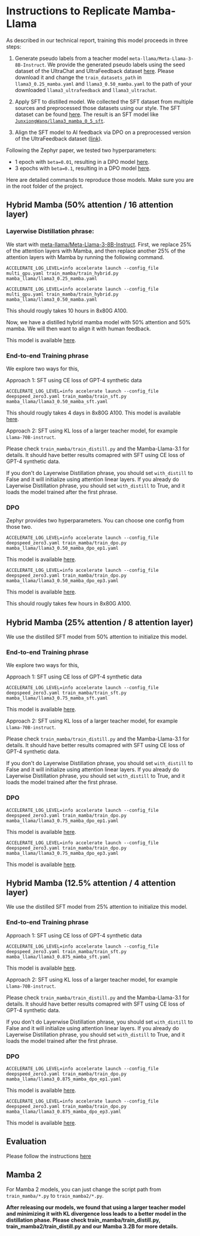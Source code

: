 # Instructions to Replicate Mamba-Llama

As described in our technical report, training this model proceeds in three steps:

1. Generate pseudo labels from a teacher model `meta-llama/Meta-Llama-3-8B-Instruct`. We provide the generated pseudo labels using the seed dataset of the UltraChat and UltraFeedback dataset [here](https://drive.google.com/drive/folders/1KzmFOJ6_pBZOuSYQKDj5jSD5rsvzFy-U?usp=sharing). Please download it and change the `train_datasets_path` in `llama3_0.25_mamba.yaml` and `llama3_0.50_mamba.yaml` to the path of your downloaded `llama3_ultrafeedback` and `llama3_ultrachat`.

2. Apply SFT to distilled model. We collected the SFT dataset from multiple sources and preprocessed those datasets using our style. The SFT dataset can be found [here](https://huggingface.co/datasets/JunxiongWang/sftdataset). The result is an SFT model like [`JunxiongWang/llama3_mamba_0_5_sft`](https://huggingface.co/JunxiongWang/llama3_mamba_0_5_sft).

3. Align the SFT model to AI feedback via DPO on a preprocessed version of the UltraFeedback dataset ([link](https://huggingface.co/datasets/HuggingFaceH4/ultrafeedback_binarized)). 

Following the Zephyr paper, we tested two hyperparameters:

- 1 epoch with `beta=0.01`, resulting in a DPO model [here](https://huggingface.co/JunxiongWang/llama3_mamba_0_5_dpo_ep1).
- 3 epochs with `beta=0.1`, resulting in a DPO model [here](https://huggingface.co/JunxiongWang/llama3_mamba_0_5_dpo_ep3).

Here are detailed commands to reproduce those models. Make sure you are in the root folder of the project.

## Hybrid Mamba (50% attention / 16 attention layer)

### Layerwise Distillation phrase:

We start with [meta-llama/Meta-Llama-3-8B-Instruct](https://huggingface.co/meta-llama/Meta-Llama-3-8B-Instruct). First, we replace 25% of the attention layers with Mamba, and then replace another 25% of the attention layers with Mamba by running the following command. 

```
ACCELERATE_LOG_LEVEL=info accelerate launch --config_file multi_gpu.yaml train_mamba/train_hybrid.py mamba_llama/llama3_0.25_mamba.yaml

ACCELERATE_LOG_LEVEL=info accelerate launch --config_file multi_gpu.yaml train_mamba/train_hybrid.py mamba_llama/llama3_0.50_mamba.yaml
```

This should rougly takes 10 hours in 8x80G A100.

Now, we have a distilled hybrid mamba model with 50% attention and 50% mamba. We will then want to align it with human feedback.

This model is available [here](https://huggingface.co/JunxiongWang/llama3_0.50_mamba_progressive).

### End-to-end Training phrase

We explore two ways for this,

Approach 1: SFT using CE loss of GPT-4 synthetic data

```
ACCELERATE_LOG_LEVEL=info accelerate launch --config_file deepspeed_zero3.yaml train_mamba/train_sft.py mamba_llama/llama3_0.50_mamba_sft.yaml
```

This should rougly takes 4 days in 8x80G A100. This model is available [here](https://huggingface.co/JunxiongWang/llama3_mamba_0_5_sft).

Approach 2: SFT using KL loss of a larger teacher model, for example `Llama-70B-instruct`.

Please check `train_mamba/train_distill.py` and the Mamba-Llama-3.1 for details. It should have better results comapred with SFT using CE loss of GPT-4 synthetic data.

If you don't do Layerwise Distillation phrase, you should set `with_distill` to False and it will initialize using attention linear layers. If you already do Layerwise Distillation phrase, you should set `with_distill` to True, and it loads the model trained after the first phrase.

### DPO

Zephyr provides two hyperparameters. You can choose one config from those two.

```
ACCELERATE_LOG_LEVEL=info accelerate launch --config_file deepspeed_zero3.yaml train_mamba/train_dpo.py mamba_llama/llama3_0.50_mamba_dpo_ep1.yaml
```

This model is available [here](https://huggingface.co/JunxiongWang/llama3_mamba_0_5_dpo_ep1).

```
ACCELERATE_LOG_LEVEL=info accelerate launch --config_file deepspeed_zero3.yaml train_mamba/train_dpo.py mamba_llama/llama3_0.50_mamba_dpo_ep3.yaml
```

This model is available [here](https://huggingface.co/JunxiongWang/llama3_mamba_0_5_dpo_ep3).

This should rougly takes few hours in 8x80G A100.

## Hybrid Mamba (25% attention / 8 attention layer)

We use the distilled SFT model from 50% attention to initialize this model.

### End-to-end Training phrase

We explore two ways for this,

Approach 1: SFT using CE loss of GPT-4 synthetic data

```
ACCELERATE_LOG_LEVEL=info accelerate launch --config_file deepspeed_zero3.yaml train_mamba/train_sft.py mamba_llama/llama3_0.75_mamba_sft.yaml
```

This model is available [here](https://huggingface.co/JunxiongWang/llama3_mamba_0_75_sft).

Approach 2: SFT using KL loss of a larger teacher model, for example `Llama-70B-instruct`.

Please check `train_mamba/train_distill.py` and the Mamba-Llama-3.1 for details. It should have better results comapred with SFT using CE loss of GPT-4 synthetic data.

If you don't do Layerwise Distillation phrase, you should set `with_distill` to False and it will initialize using attention linear layers. If you already do Layerwise Distillation phrase, you should set `with_distill` to True, and it loads the model trained after the first phrase.

### DPO

```
ACCELERATE_LOG_LEVEL=info accelerate launch --config_file deepspeed_zero3.yaml train_mamba/train_dpo.py mamba_llama/llama3_0.75_mamba_dpo_ep1.yaml
```

This model is available [here](https://huggingface.co/JunxiongWang/llama3_mamba_0_75_dpo_ep1).

```
ACCELERATE_LOG_LEVEL=info accelerate launch --config_file deepspeed_zero3.yaml train_mamba/train_dpo.py mamba_llama/llama3_0.75_mamba_dpo_ep3.yaml
```

This model is available [here](https://huggingface.co/JunxiongWang/llama3_mamba_0_75_dpo_ep3).

## Hybrid Mamba (12.5% attention / 4 attention layer)

We use the distilled SFT model from 25% attention to initialize this model.

### End-to-end Training phrase

Approach 1: SFT using CE loss of GPT-4 synthetic data

```
ACCELERATE_LOG_LEVEL=info accelerate launch --config_file deepspeed_zero3.yaml train_mamba/train_sft.py mamba_llama/llama3_0.875_mamba_sft.yaml
```

This model is available [here](https://huggingface.co/JunxiongWang/llama3_mamba_0_875_sft).

Approach 2: SFT using KL loss of a larger teacher model, for example `Llama-70B-instruct`.

Please check `train_mamba/train_distill.py` and the Mamba-Llama-3.1 for details. It should have better results comapred with SFT using CE loss of GPT-4 synthetic data.

If you don't do Layerwise Distillation phrase, you should set `with_distill` to False and it will initialize using attention linear layers. If you already do Layerwise Distillation phrase, you should set `with_distill` to True, and it loads the model trained after the first phrase. 

### DPO

```
ACCELERATE_LOG_LEVEL=info accelerate launch --config_file deepspeed_zero3.yaml train_mamba/train_dpo.py mamba_llama/llama3_0.875_mamba_dpo_ep1.yaml
```

This model is available [here](https://huggingface.co/JunxiongWang/llama3_mamba_0_875_dpo_ep1).

```
ACCELERATE_LOG_LEVEL=info accelerate launch --config_file deepspeed_zero3.yaml train_mamba/train_dpo.py mamba_llama/llama3_0.875_mamba_dpo_ep3.yaml
```

This model is available [here](https://huggingface.co/JunxiongWang/llama3_mamba_0_875_dpo_ep3).

## Evaluation

Please follow the instructions [here](https://github.com/jxiw/MambaInLlama/tree/main/benchmark)

## Mamba 2

For Mamba 2 models, you can just change the script path from `train_mamba/*.py` to `train_mamba2/*.py`.

**After releasing our models, we found that using a larger teacher model and minimizing it with KL divergence loss leads to a better model in the distillation phase. Please check train_mamba/train_distill.py, train_mamba2/train_distill.py and our Mamba 3.2B for more details.**

